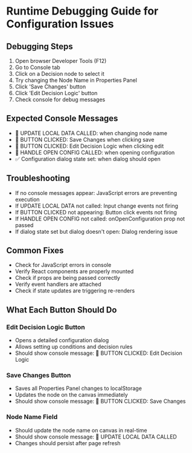 # Runtime Debugging Guide for Configuration Issues

## Debugging Steps
1. Open browser Developer Tools (F12)
2. Go to Console tab
3. Click on a Decision node to select it
4. Try changing the Node Name in Properties Panel
5. Click 'Save Changes' button
6. Click 'Edit Decision Logic' button
7. Check console for debug messages

## Expected Console Messages
- 🚀 UPDATE LOCAL DATA CALLED: when changing node name
- 🚀 BUTTON CLICKED: Save Changes when clicking save
- 🚀 BUTTON CLICKED: Edit Decision Logic when clicking edit
- 🚀 HANDLE OPEN CONFIG CALLED: when opening configuration
- ✅ Configuration dialog state set: when dialog should open

## Troubleshooting
- If no console messages appear: JavaScript errors are preventing execution
- If UPDATE LOCAL DATA not called: Input change events not firing
- If BUTTON CLICKED not appearing: Button click events not firing
- If HANDLE OPEN CONFIG not called: onOpenConfiguration prop not passed
- If dialog state set but dialog doesn't open: Dialog rendering issue

## Common Fixes
- Check for JavaScript errors in console
- Verify React components are properly mounted
- Check if props are being passed correctly
- Verify event handlers are attached
- Check if state updates are triggering re-renders

## What Each Button Should Do

### Edit Decision Logic Button
- Opens a detailed configuration dialog
- Allows setting up conditions and decision rules
- Should show console message: 🚀 BUTTON CLICKED: Edit Decision Logic

### Save Changes Button
- Saves all Properties Panel changes to localStorage
- Updates the node on the canvas immediately
- Should show console message: 🚀 BUTTON CLICKED: Save Changes

### Node Name Field
- Should update the node name on canvas in real-time
- Should show console message: 🚀 UPDATE LOCAL DATA CALLED
- Changes should persist after page refresh

